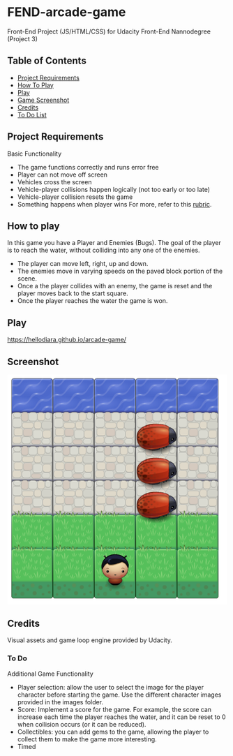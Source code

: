 FEND-arcade-game
===============================
Front-End Project (JS/HTML/CSS) for Udacity Front-End Nannodegree (Project 3)

## Table of Contents
* [Project Requirements](#project-requirements)
* [How To Play](#how-to-play)
* [Play](#play)
* [Game Screenshot](#screenshot)
* [Credits](#credits)
* [To Do List](#to-do)

## Project Requirements
Basic Functionality 
* The game functions correctly and runs error free
* Player can not move off screen
* Vehicles cross the screen
* Vehicle-player collisions happen logically (not too early or too late)
* Vehicle-player collision resets the game
* Something happens when player wins
For more, refer to this [rubric](https://review.udacity.com/#!/projects/2696458597/rubric).

## How to play
In this game you have a Player and Enemies (Bugs). The goal of the player is to reach the water, without colliding into any one of the enemies. 
* The player can move left, right, up and down. 
* The enemies move in varying speeds on the paved block portion of the scene. 
* Once a the player collides with an enemy, the game is reset and the player moves back to the start square. 
* Once the player reaches the water the game is won.

## Play
https://hellodiara.github.io/arcade-game/

## Screenshot
![Screenshot of Arcade Game](https://github.com/hellodiara/arcade-game/blob/master/images/arcade-game-screenshot.png)

## Credits
Visual assets and game loop engine provided by Udacity.

### To Do
Additional Game Functionality
* Player selection: allow the user to select the image for the player character before starting the game. Use the different character images provided in the images folder.
* Score: Implement a score for the game. For example, the score can increase each time the player reaches the water, and it can be reset to 0 when collision occurs (or it can be reduced).
* Collectibles: you can add gems to the game, allowing the player to collect them to make the game more interesting.
* Timed
